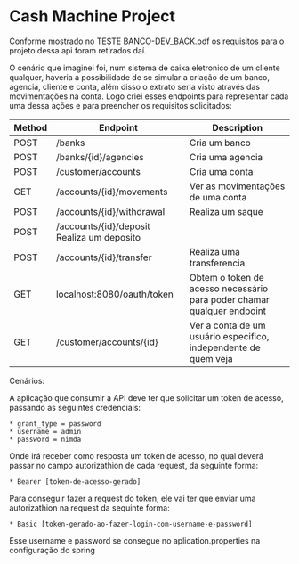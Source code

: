# Cash Machine Project

Conforme mostrado no TESTE BANCO-DEV_BACK.pdf os requisitos para o projeto dessa api foram retirados daí.

O cenário que imaginei foi, num sistema de caixa eletronico de um cliente qualquer, haveria a possibilidade de se simular a criação de um banco, agencia, cliente e conta, além disso o extrato seria visto através das movimentações na conta. Logo criei esses endpoints para representar cada uma dessa ações e para preencher os requisitos solicitados:

Method  | Endpoint                                  | Description
--------|-------------------------------------------|--------------------------------------------------------------------------
POST | /banks | Cria um banco
POST | /banks/{id}/agencies | Cria uma agencia
POST | /customer/accounts | Cria uma conta
GET  | /accounts/{id}/movements | Ver as movimentações de uma conta
POST | /accounts/{id}/withdrawal | Realiza um saque
POST | /accounts/{id}/deposit Realiza um deposito
POST | /accounts/{id}/transfer | Realiza uma transferencia
GET  | localhost:8080/oauth/token | Obtem o token de acesso necessário para poder chamar qualquer endpoint
GET  | /customer/accounts/{id} | Ver a conta de um usuário especifico, independente de quem veja

Cenários:

A aplicação que consumir a API deve ter que solicitar um token de acesso, passando as seguintes credenciais:

	* grant_type = password
	* username = admin
	* password = nimda 

Onde irá receber como resposta um token de acesso, no qual deverá passar no campo autorizathion de cada request,
da seguinte forma:

	* Bearer [token-de-acesso-gerado]

Para conseguir fazer a request do token, ele vai ter que enviar uma autorizathion na request da sequinte forma:

	* Basic [token-gerado-ao-fazer-login-com-username-e-password]  

Esse username e password se consegue no aplication.properties na configuração do spring